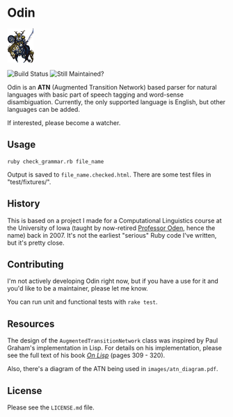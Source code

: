 Odin
====

![Odin Esper from Final Fantasy VI](https://github.com/benjaminoakes/odin/raw/master/images/odin-ff6.gif)

![Build Status](http://travis-ci.org/benjaminoakes/odin.png)
![Still Maintained?](http://stillmaintained.com/benjaminoakes/odin.png)

Odin is an **ATN** (Augmented Transition Network) based parser for natural languages with basic part of speech tagging and word-sense disambiguation. Currently, the only supported language is English, but other languages can be added.

If interested, please become a watcher.

Usage
-----

    ruby check_grammar.rb file_name

Output is saved to `file_name.checked.html`.  There are some test files in "test/fixtures/".

History
-------

This is based on a project I made for a Computational Linguistics course at the University of Iowa (taught by now-retired [Professor Oden][oden], hence the name) back in 2007.  It's not the earliest "serious" Ruby code I've written, but it's pretty close.

  [oden]: http://cs.uiowa.edu/~oden

Contributing
------------

I'm not actively developing Odin right now, but if you have a use for it and you'd like to be a maintainer, please let me know.

You can run unit and functional tests with `rake test`.

Resources
---------

The design of the `AugmentedTransitionNetwork` class was inspired by Paul Graham's implementation in Lisp.  For details on his implementation, please see the full text of his book [_On Lisp_][onlisp] (pages 309 - 320).

Also, there's a diagram of the ATN being used in `images/atn_diagram.pdf`.

  [onlisp]: http://www.paulgraham.com/onlisptext.html

License
-------

Please see the `LICENSE.md` file.
